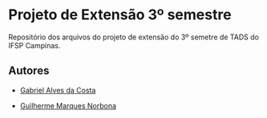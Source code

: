 # Projeto de Extensão 3º semestre
Repositório dos arquivos do projeto de extensão do 3º semetre de TADS do IFSP Campinas.

## Autores

- [Gabriel Alves da Costa]()

- [Guilherme Marques Norbona](https://github.com/guinorbona)
